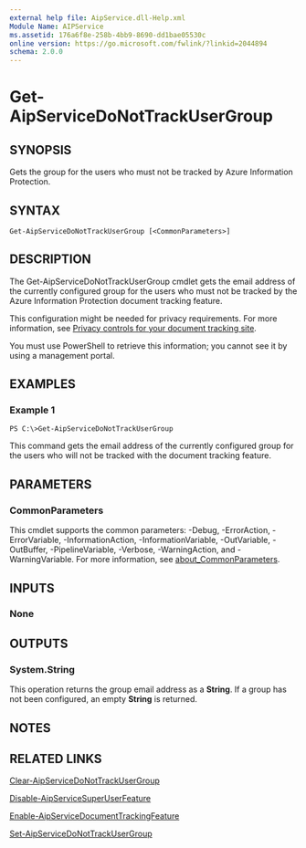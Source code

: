 ```yaml
---
external help file: AipService.dll-Help.xml
Module Name: AIPService
ms.assetid: 176a6f8e-258b-4bb9-8690-dd1bae05530c
online version: https://go.microsoft.com/fwlink/?linkid=2044894
schema: 2.0.0
---
```


# Get-AipServiceDoNotTrackUserGroup

## SYNOPSIS
Gets the group for the users who must not be tracked by Azure Information Protection.

## SYNTAX

```
Get-AipServiceDoNotTrackUserGroup [<CommonParameters>]
```

## DESCRIPTION
The Get-AipServiceDoNotTrackUserGroup cmdlet gets the email address of the currently configured group for the users who must not be tracked by the Azure Information Protection document tracking feature. 

This configuration might be needed for privacy requirements. For more information, see [Privacy controls for your document tracking site](https://docs.microsoft.com/information-protection/rms-client/client-admin-guide-document-tracking#privacy-controls-for-your-document-tracking-site).

You must use PowerShell to retrieve this information; you cannot see it by using a management portal. 

## EXAMPLES

### Example 1
```
PS C:\>Get-AipServiceDoNotTrackUserGroup
```

This command gets the email address of the currently configured group for the users who will not be tracked with the document tracking feature.

## PARAMETERS

### CommonParameters
This cmdlet supports the common parameters: -Debug, -ErrorAction, -ErrorVariable, -InformationAction, -InformationVariable, -OutVariable, -OutBuffer, -PipelineVariable, -Verbose, -WarningAction, and -WarningVariable. For more information, see [about_CommonParameters](https://go.microsoft.com/fwlink/?LinkID=113216).

## INPUTS

### None

## OUTPUTS

### System.String
This operation returns the group email address as a **String**. If a group has not been configured, an empty **String** is returned.

## NOTES

## RELATED LINKS

[Clear-AipServiceDoNotTrackUserGroup](./Clear-AipServiceDoNotTrackUserGroup.md)

[Disable-AipServiceSuperUserFeature](./Disable-AipServiceSuperUserFeature.md)

[Enable-AipServiceDocumentTrackingFeature](./Enable-AipServiceDocumentTrackingFeature.md)

[Set-AipServiceDoNotTrackUserGroup](./Set-AipServiceDoNotTrackUserGroup.md)
